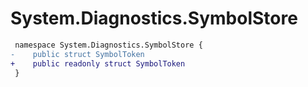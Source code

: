 # System.Diagnostics.SymbolStore

``` diff
 namespace System.Diagnostics.SymbolStore {
-    public struct SymbolToken
+    public readonly struct SymbolToken
 }
```

